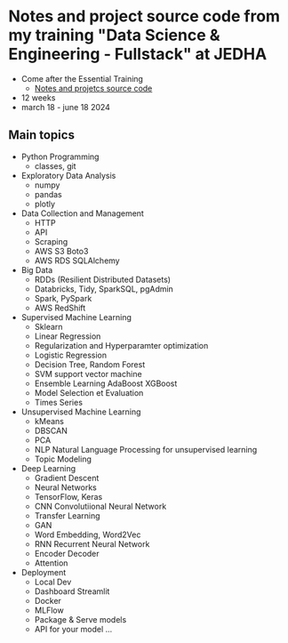 # Notes and project source code from my training "Data Science & Engineering - Fullstack" at JEDHA

* Come after the Essential Training
    * [Notes and projetcs source code](https://github.com/40tude/Data_Essentials_Stage_Oct_2023) 
* 12 weeks
* march 18 - june 18 2024

## Main topics
* Python Programming
    * classes, git
* Exploratory Data Analysis
    * numpy
    * pandas
    * plotly
* Data Collection and Management
    * HTTP
    * API
    * Scraping
    * AWS S3 Boto3
    * AWS RDS SQLAlchemy
* Big Data
    * RDDs (Resilient Distributed Datasets)
    * Databricks, Tidy, SparkSQL, pgAdmin
    * Spark, PySpark
    * AWS RedShift
* Supervised Machine Learning
    * Sklearn
    * Linear Regression
    * Regularization and Hyperparamter optimization
    * Logistic Regression
    * Decision Tree, Random Forest
    * SVM support vector machine
    * Ensemble Learning AdaBoost XGBoost
    * Model Selection et Evaluation
    * Times Series
* Unsupervised Machine Learning
    * kMeans
    * DBSCAN
    * PCA
    * NLP Natural Language Processing for unsupervised learning
    * Topic Modeling
* Deep Learning
    * Gradient Descent
    * Neural Networks
    * TensorFlow, Keras
    * CNN Convolutiional Neural Network
    * Transfer Learning
    * GAN
    * Word Embedding, Word2Vec
    * RNN Recurrent Neural Network
    * Encoder Decoder
    * Attention
* Deployment
    * Local Dev
    * Dashboard Streamlit
    * Docker
    * MLFlow
    * Package & Serve models
    * API for your model
...


